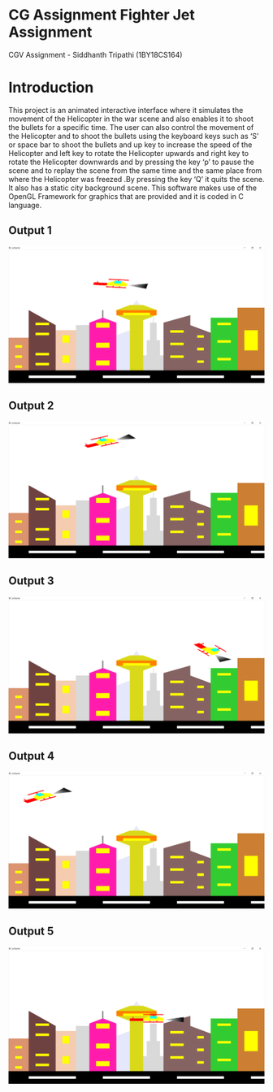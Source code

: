 # CG Assignment Fighter Jet Assignment
 CGV Assignment - Siddhanth Tripathi (1BY18CS164)

# Introduction
This project is an animated interactive interface where it simulates the movement of the Helicopter in the war scene and also enables it to shoot the bullets for a specific time. The user can also control the movement of the Helicopter and to shoot the bullets using the keyboard keys such as ‘S’ or space bar to shoot the bullets and up key to increase the speed of the Helicopter and left key to rotate the Helicopter upwards and right key to rotate the Helicopter downwards and by pressing the key ‘p’ to pause the scene and to replay the scene from the same time and the same place from where the Helicopter was freezed .By pressing the key ‘Q’ it quits the scene. It also has a static city background scene. This software makes use of the OpenGL Framework for graphics that are provided and it is coded in C language.

## Output 1
![plot](./images/output5.png)
## Output 2
![plot](./images/output4.png)
## Output 3
![plot](./images/output3.png)
## Output 4
![plot](./images/output2.png)
## Output 5
![plot](./images/output1.png)
